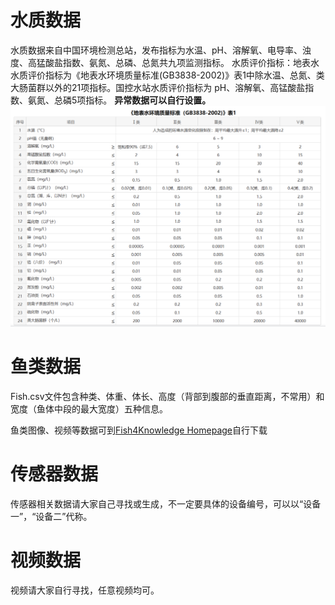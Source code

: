 # 水质数据
水质数据来自中国环境检测总站，发布指标为水温、pH、溶解氧、电导率、浊度、高猛酸盐指数、氨氮、总磷、总氮共九项监测指标。
水质评价指标：地表水水质评价指标为《地表水环境质量标准(GB3838-2002)》表1中除水温、总氮、类大肠菌群以外的21项指标。国控水站水质评价指标为
pH、溶解氧、高锰酸盐指数、氨氮、总磷5项指标。
**异常数据可以自行设置。**
![water quality](./水质评价指标.png)

# 鱼类数据
Fish.csv文件包含种类、体重、体长、高度（背部到腹部的垂直距离，不常用）和宽度（鱼体中段的最大宽度）五种信息。

鱼类图像、视频等数据可到[Fish4Knowledge Homepage](https://homepages.inf.ed.ac.uk/rbf/fish4knowledge/)自行下载

# 传感器数据
传感器相关数据请大家自己寻找或生成，不一定要具体的设备编号，可以以“设备一”，“设备二”代称。

# 视频数据

视频请大家自行寻找，任意视频均可。